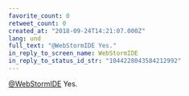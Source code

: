 ```yaml
---
favorite_count: 0
retweet_count: 0
created_at: "2018-09-24T14:21:07.000Z"
lang: und
full_text: "@WebStormIDE Yes."
in_reply_to_screen_name: WebStormIDE
in_reply_to_status_id_str: "1044228043584212992"
---
```


[@WebStormIDE](https://twitter.com/WebStormIDE) Yes.
